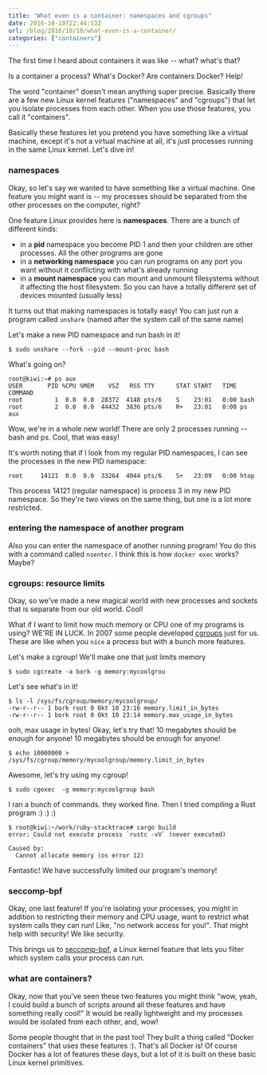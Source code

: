 ```yaml
---
title: "What even is a container: namespaces and cgroups"
date: 2016-10-10T22:44:13Z
url: /blog/2016/10/10/what-even-is-a-container/
categories: ["containers"]
---
```


The first time I heard about containers it was like -- what? what's that?  

Is a container a process? What's Docker? Are containers Docker? Help!

The word "container" doesn't mean anything super precise. Basically there are a few new  Linux kernel features ("namespaces" and "cgroups") that let you isolate processes from each other. When you use those features, you call it "containers".

Basically these features let you pretend you have something like a virtual machine, except it's not a virtual machine at all, it's just processes running in the same Linux kernel. Let's dive in!

### namespaces

Okay, so let's say we wanted to have something like a virtual machine. One feature you
might want is -- my processes should be separated from the other processes on the
computer, right?

One feature Linux provides here is **namespaces**. There are a bunch of different kinds:

* in a **pid** namespace you become PID 1 and then your children are other processes. All the other programs are gone
* in a **networking namespace** you can run programs on any port you want without it conflicting with what's already running
* in a **mount namespace** you can mount and unmount filesystems without it affecting the host filesystem. So you can have a totally different set of devices mounted (usually less)

It turns out that making namespaces is totally easy! You can just run a program called `unshare` (named after the system call of the same name)

Let's make a new PID namespace and run bash in it!

```
$ sudo unshare --fork --pid --mount-proc bash
```

What's going on?

```
root@kiwi:~# ps aux
USER       PID %CPU %MEM    VSZ   RSS TTY      STAT START   TIME COMMAND
root         1  0.0  0.0  28372  4148 pts/6    S    23:01   0:00 bash
root         2  0.0  0.0  44432  3836 pts/6    R+   23:01   0:00 ps aux
```

Wow, we're in a whole new world! There are only 2 processes running -- bash and ps. Cool, that was easy!

It's worth noting that if I look from my regular PID namespaces, I can see the processes in the new PID namespace:

```
root     14121  0.0  0.0  33264  4044 pts/6    S+   23:09   0:00 htop
```

This process 14121 (regular namespace) is process 3 in my new PID namespace. So they're two views on the same thing, but one is a lot more restricted.

### entering the namespace of another program

Also you can enter the namespace of another running program! You do this with a command called `nsenter`. I think this is how `docker exec` works? Maybe?

### cgroups: resource limits

Okay, so we've made a new magical world with new processes and sockets that is separate from our old world. Cool!

What if I want to limit how much memory or CPU one of my programs is using? WE'RE IN LUCK. In 2007 some people developed [cgroups](https://en.wikipedia.org/wiki/Cgroups) just for us. These are like when you `nice` a process but with a bunch more features.

Let's make a cgroup! We'll make one that just limits memory

```
$ sudo cgcreate -a bork -g memory:mycoolgrou
```
Let's see what's in it!
```
$ ls -l /sys/fs/cgroup/memory/mycoolgroup/
-rw-r--r-- 1 bork root 0 Okt 10 23:16 memory.limit_in_bytes
-rw-r--r-- 1 bork root 0 Okt 10 23:14 memory.max_usage_in_bytes
```

ooh, max usage in bytes! Okay, let's try that! 10 megabytes should be enough for anyone!
10 megabytes should be enough for anyone!

```
$ echo 10000000 >  /sys/fs/cgroup/memory/mycoolgroup/memory.limit_in_bytes
```

Awesome, let's try using my cgroup!

```
$ sudo cgexec  -g memory:mycoolgroup bash
```

I ran a bunch of commands. they worked fine. Then I tried compiling a Rust program :) :) :)

```
$ root@kiwi:~/work/ruby-stacktrace# cargo build
error: Could not execute process `rustc -vV` (never executed)

Caused by:
  Cannot allocate memory (os error 12)
```

Fantastic! We have successfully limited our program's memory!

### seccomp-bpf

Okay, one last feature! If you're isolating your processes, you might in addition to restricting their memory and CPU usage, want to restrict what system calls they can run! Like, "no network access for you!".  That might help with security! We like security.

This brings us to [seccomp-bpf](https://en.wikipedia.org/wiki/Seccomp), a Linux kernel feature that lets you filter which system calls your process can run.

### what are containers?
 
Okay, now that you've seen these two features you might think "wow, yeah, I could build a bunch of scripts around all these features and have something really cool!" It would be really lightweight and my processes would be isolated from each other, and, wow!

Some people thought that in the past too! They built a thing called "Docker containers" that uses these features :). That's all Docker is! Of course Docker has a lot of features these days, but a lot of it is built on these basic Linux kernel primitives.
